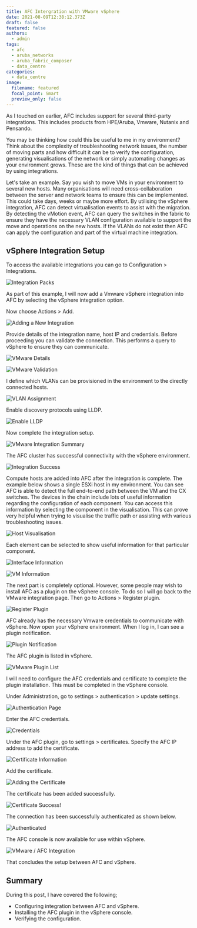 ```yaml
---
title: AFC Intergration with VMware vSphere
date: 2021-08-09T12:38:12.373Z
draft: false
featured: false
authors:
  - admin
tags:
  - afc
  - aruba_networks
  - aruba_fabric_composer
  - data_centre
categories:
  - data_centre
image:
  filename: featured
  focal_point: Smart
  preview_only: false
---
```

As I touched on earlier, AFC includes support for several third-party integrations. This includes products from HPE/Aruba, Vmware, Nutanix and Pensando.

You may be thinking how could this be useful to me in my environment? Think about the complexity of troubleshooting network issues, the number of moving parts and how difficult it can be to verify the configuration, generating visualisations of the network or simply automating changes as your environment grows. These are the kind of things that can be achieved by using integrations.

Let's take an example. Say you wish to move VMs in your environment to several new hosts. Many organisations will need cross-collaboration between the server and network teams to ensure this can be implemented. This could take days, weeks or maybe more effort. By utilising the vSphere integration, AFC can detect virtualisation events to assist with the migration. By detecting the vMotion event, AFC can query the switches in the fabric to ensure they have the necessary VLAN configuration available to support the move and operations on the new hosts. If the VLANs do not exist then AFC can apply the configuration and part of the virtual machine integration.

## vSphere Integration Setup

To access the available integrations you can go to Configuration > Integrations.

![](screenshot-at-jul-19-21-28-30.png "Integration Packs")

As part of this example, I will now add a Vmware vSphere integration into AFC by selecting the vSphere integration option.

Now choose Actions > Add.

![](screenshot-at-jul-19-21-29-01.png "Adding a New Integration")

Provide details of the integration name, host IP and credentials. Before proceeding you can validate the connection. This performs a query to vSphere to ensure they can communicate.

![](screenshot-at-jul-19-21-31-59.png "VMware Details")

![](screenshot-at-jul-19-21-32-22.png "VMware Validation")

I define which VLANs can be provisioned in the environment to the directly connected hosts.

![](screenshot-at-jul-19-21-36-36.png "VLAN Assignment")

Enable discovery protocols using LLDP.

![](screenshot-at-jul-19-21-37-50.png "Enable LLDP")

Now complete the integration setup.

![](screenshot-at-jul-19-21-38-07.png "VMware Integration Summary")

The AFC cluster has successful connectivity with the vSphere environment.

![](screenshot-at-jul-19-21-38-39.png "Integration Success")

Compute hosts are added into AFC after the integration is complete. The example below shows a single ESXi host in my environment. You can see AFC is able to detect the full end-to-end path between the VM and the CX switches. The devices in the chain include lots of useful information regarding the configuration of each component. You can access this information by selecting the component in the visualisation. This can prove very helpful when trying to visualise the traffic path or assisting with various troubleshooting issues.

![](screenshot-at-jul-19-21-40-27.png "Host Visualisation")

Each element can be selected to show useful information for that particular component.

![](screenshot-at-jul-19-21-40-48.png "Interface Information")

![](screenshot-at-jul-19-21-53-35.png "VM Information")

The next part is completely optional. However, some people may wish to install AFC as a plugin on the vSphere console. To do so I will go back to the VMware integration page. Then go to Actions > Register plugin.

![](screenshot-at-jul-19-22-02-30.png "Register Plugin")

AFC already has the necessary Vmware credentials to communicate with vSphere. Now open your vSphere environment. When I log in, I can see a plugin notification.

![](screenshot-at-jul-19-22-06-10.png "Plugin Notification")

The AFC plugin is listed in vSphere.

![](screenshot-at-jul-19-22-06-54.png "VMware Plugin List")

I will need to configure the AFC credentials and certificate to complete the plugin installation. This must be completed in the vSphere console.

Under Administration, go to settings > authentication > update settings.

![](screenshot-at-jul-19-22-09-05.png "Authentication Page")

Enter the AFC credentials.

![](screenshot-at-jul-19-22-10-25.png "Credentials")

Under the AFC plugin, go to settings > certificates. Specify the AFC IP address to add the certificate.

![](screenshot-at-jul-19-22-11-29.png "Certificate Information")

Add the certificate.

![](screenshot-at-jul-19-22-11-56.png "Adding the Certificate")

The certificate has been added successfully.

![](screenshot-at-jul-19-22-55-29.png "Certificate Success!")

The connection has been successfully authenticated as shown below.

![](screenshot-at-jul-19-22-55-55.png "Authenticated")

The AFC console is now available for use within vSphere.

![](screenshot-at-jul-19-22-56-34.png "VMware / AFC Integration")

That concludes the setup between AFC and vSphere.

## Summary

During this post, I have covered the following;

* Configuring integration between AFC and vSphere.
* Installing the AFC plugin in the vSphere console.
* Verifying the configuration.